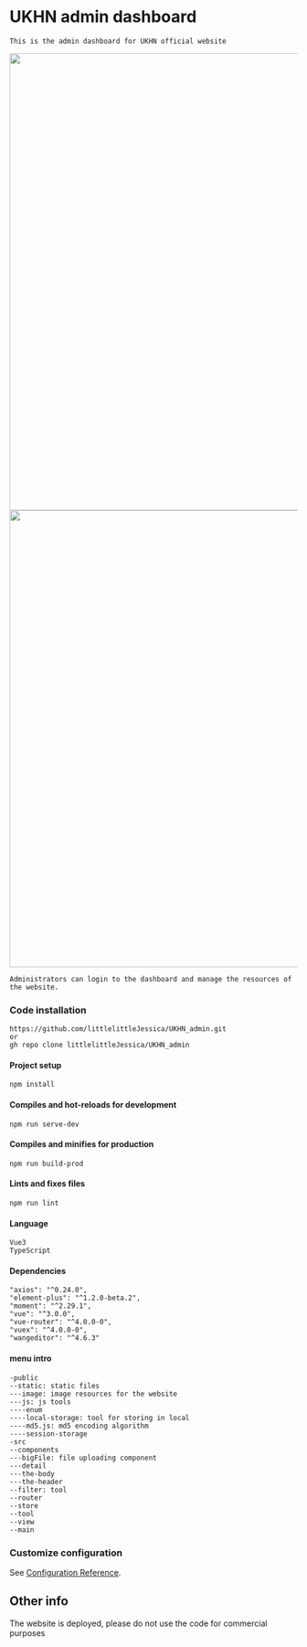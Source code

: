 # UKHN admin dashboard
```
This is the admin dashboard for UKHN official website
```
<img src='https://ukhn-admin.oss-cn-hongkong.aliyuncs.com/%E5%BE%AE%E4%BF%A1%E5%9B%BE%E7%89%87_20220530133340.png?versionId=CAEQMRiBgMDNm.rNiBgiIDA0YjYyYWJmYmRkNzQxNGU5MTk3MzA1NWY1M2VhNTc0' width=800px/><br/>
<img src='https://ukhn-admin.oss-cn-hongkong.aliyuncs.com/%E5%BE%AE%E4%BF%A1%E5%9B%BE%E7%89%87_20220530134319.png?versionId=CAEQMRiBgMDu.fvNiBgiIDRkNGQ3YmZkMmFmZTQwOTI4Y2YzN2E0MjJmOTMwNWEz' width=800px/><br/>

```
Administrators can login to the dashboard and manage the resources of the website.
```

### Code installation
```
https://github.com/littlelittleJessica/UKHN_admin.git
or
gh repo clone littlelittleJessica/UKHN_admin
```

#### Project setup
```
npm install
```

#### Compiles and hot-reloads for development
```
npm run serve-dev
```

#### Compiles and minifies for production
```
npm run build-prod
```

#### Lints and fixes files
```
npm run lint
```

#### Language
```
Vue3
TypeScript
```

#### Dependencies
```
"axios": "^0.24.0",
"element-plus": "^1.2.0-beta.2",
"moment": "^2.29.1",
"vue": "^3.0.0",
"vue-router": "^4.0.0-0",
"vuex": "^4.0.0-0",
"wangeditor": "^4.6.3"
```

#### menu intro
```
-public
--static: static files
---image: image resources for the website
---js: js tools
----enum
----local-storage: tool for storing in local
----md5.js: md5 encoding algorithm
----session-storage
-src
--components
---bigFile: file uploading component
---detail
---the-body
---the-header
--filter: tool
--router
--store
--tool
--view
--main

```


### Customize configuration
See [Configuration Reference](https://cli.vuejs.org/config/).

## Other info
The website is deployed, please do not use the code for commercial purposes
